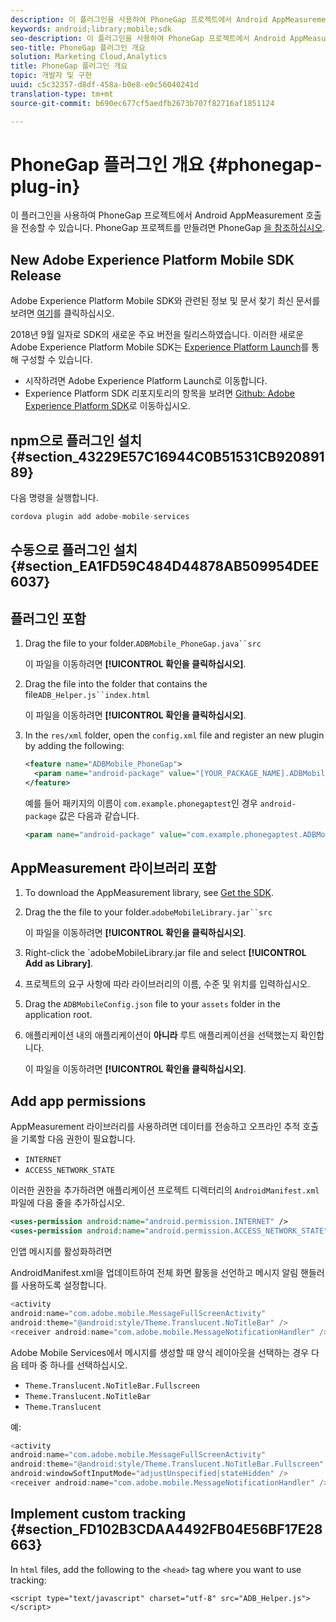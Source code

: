 ```yaml
---
description: 이 플러그인을 사용하여 PhoneGap 프로젝트에서 Android AppMeasurement 호출을 전송할 수 있습니다.
keywords: android;library;mobile;sdk
seo-description: 이 플러그인을 사용하여 PhoneGap 프로젝트에서 Android AppMeasurement 호출을 전송할 수 있습니다.
seo-title: PhoneGap 플러그인 개요
solution: Marketing Cloud,Analytics
title: PhoneGap 플러그인 개요
topic: 개발자 및 구현
uuid: c5c32357-d8df-458a-b0e8-e0c56040241d
translation-type: tm+mt
source-git-commit: b690ec677cf5aedfb2673b707f82716af1851124

---
```



# PhoneGap 플러그인 개요 {#phonegap-plug-in}

이 플러그인을 사용하여 PhoneGap 프로젝트에서 Android AppMeasurement 호출을 전송할 수 있습니다. PhoneGap 프로젝트를 만들려면 PhoneGap [을 참조하십시오](https://helpx.adobe.com/experience-manager/6-4/mobile/using/phonegap.html).

## New Adobe Experience Platform Mobile SDK Release

Adobe Experience Platform Mobile SDK와 관련된 정보 및 문서 찾기 최신 문서를 보려면 [여기](https://aep-sdks.gitbook.io/docs/)를 클릭하십시오.

2018년 9월 일자로 SDK의 새로운 주요 버전을 릴리스하였습니다. 이러한 새로운 Adobe Experience Platform Mobile SDK는 [Experience Platform Launch](https://www.adobe.com/experience-platform/launch.html)를 통해 구성할 수 있습니다.

* 시작하려면 Adobe Experience Platform Launch로 이동합니다.
* Experience Platform SDK 리포지토리의 항목을 보려면 [Github: Adobe Experience Platform SDK](https://github.com/Adobe-Marketing-Cloud/acp-sdks)로 이동하십시오.


## npm으로 플러그인 설치 {#section_43229E57C16944C0B51531CB92089189}

다음 명령을 실행합니다.

```java
cordova plugin add adobe-mobile-services
```

## 수동으로 플러그인 설치 {#section_EA1FD59C484D44878AB509954DEE6037}

## 플러그인 포함

1. Drag the  file to your  folder.`ADBMobile_PhoneGap.java``src`

   이 파일을 이동하려면 **[!UICONTROL 확인을 클릭하십시오]**.

1. Drag the  file into the folder that contains the  file`ADB_Helper.js``index.html`

   이 파일을 이동하려면 **[!UICONTROL 확인을 클릭하십시오]**.

1. In the `res/xml` folder, open the `config.xml` file and register an new plugin by adding the following:

   ```xml
   <feature name="ADBMobile_PhoneGap"> 
     <param name="android-package" value="[YOUR_PACKAGE_NAME].ADBMobile_PhoneGap" /> 
   </feature>
   ```

   예를 들어 패키지의 이름이 `com.example.phonegaptest`인 경우 `android-package` 값은 다음과 같습니다.

   ```xml
   <param name="android-package" value="com.example.phonegaptest.ADBMobile_PhoneGap" />
   ```

## AppMeasurement 라이브러리 포함

1. To download the AppMeasurement library, see [Get the SDK](/help/android/getting-started/dev-qs.md).
1. Drag the the  file to your  folder.`adobeMobileLibrary.jar``src`

   이 파일을 이동하려면 **[!UICONTROL 확인을 클릭하십시오]**.

1. Right-click the `adobeMobileLibrary.jar file and select **[!UICONTROL Add as Library]**.
1. 프로젝트의 요구 사항에 따라 라이브러리의 이름, 수준 및 위치를 입력하십시오.
1. Drag the `ADBMobileConfig.json` file to your `assets` folder in the application root.
1. 애플리케이션 내의 애플리케이션이 **아니라** 루트 애플리케이션을 선택했는지 확인합니다.

   이 파일을 이동하려면 **[!UICONTROL 확인을 클릭하십시오]**.

## Add app permissions

AppMeasurement 라이브러리를 사용하려면 데이터를 전송하고 오프라인 추적 호출을 기록할 다음 권한이 필요합니다.

* `INTERNET`
* `ACCESS_NETWORK_STATE`

이러한 권한을 추가하려면 애플리케이션 프로젝트 디렉터리의 `AndroidManifest.xml` 파일에 다음 줄을 추가하십시오.

```xml
<uses-permission android:name="android.permission.INTERNET" /> 
<uses-permission android:name="android.permission.ACCESS_NETWORK_STATE" />
```

인앱 메시지를 활성화하려면

AndroidManifest.xml을 업데이트하여 전체 화면 활동을 선언하고 메시지 알림 핸들러를 사용하도록 설정합니다.

```java
<activity  
android:name="com.adobe.mobile.MessageFullScreenActivity"  
android:theme="@android:style/Theme.Translucent.NoTitleBar" /> 
<receiver android:name="com.adobe.mobile.MessageNotificationHandler" />
```

Adobe Mobile Services에서 메시지를 생성할 때 양식 레이아웃을 선택하는 경우 다음 테마 중 하나를 선택하십시오.

* `Theme.Translucent.NoTitleBar.Fullscreen`
* `Theme.Translucent.NoTitleBar`
* `Theme.Translucent`

예:

```java
<activity 
android:name="com.adobe.mobile.MessageFullScreenActivity" 
android:theme="@android:style/Theme.Translucent.NoTitleBar.Fullscreen" 
android:windowSoftInputMode="adjustUnspecified|stateHidden" /> 
<receiver android:name="com.adobe.mobile.MessageNotificationHandler" />
```

## Implement custom tracking {#section_FD102B3CDAA4492FB04E56BF17E28663}

In `html` files, add the following to the `<head>` tag where you want to use tracking:

```
<script type="text/javascript" charset="utf-8" src="ADB_Helper.js"></script>
```


